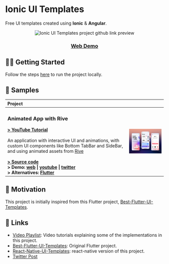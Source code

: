 # Ionic UI Templates

Free UI templates created using **Ionic** & **Angular**.

<p align="center">
  <img alt="Ionic UI Templates project github link preview" src="https://repository-images.githubusercontent.com/453946161/610e91dc-8715-4023-a81c-253c7fc7e947" height="200px">
</p>


<h3 align="center">
  <a href="https://aashu-dubey.github.io/Ionic-UI-Templates">
    Web Demo
  </a>
</h3>

## 💪🏼 Getting Started

Follow the steps [here](./ionic_ui_templates#-running-locally) to run the project locally.

## 🧬 Samples
| Project| |
| :--- | --- |
| <h3>Animated App with Rive</h3>**[> YouTube Tutorial](https://youtu.be/eQz4QqMs0NI)**<br><br>An application with interactive UI and animations, with custom UI components like Bottom TabBar and SideBar, and using animated assets from [Rive](https://rive.app)<br><br>**[> Source code](./ionic_ui_templates/src/app/templates/course-rive#readme)**<br>**> Demo:  [web](https://aashu-dubey.github.io/Ionic-UI-Templates/course-rive) \| [youtube](https://youtube.com/shorts/sZpDLXC8H6I) \| [twitter](https://twitter.com/aashudubey_ad/status/1617186151860948992)**<br>**> Alternatives: [Flutter](https://github.com/Aashu-Dubey/flutter-samples/tree/main/lib/samples/ui/rive_app)** | <a href="https://github.com/Aashu-Dubey/Ionic-UI-Templates/tree/main/ionic_ui_templates/src/app/templates/course-rive#readme" title="Ionic, Angular + Rive Source code"><img alt="Ionic, Angular + Rive UI Preview Preview" src="./ionic_ui_templates/src/assets/course_rive/course_rive.png" width="320"></a> |

## 🌻 Motivation

This project is initially inspired from this Flutter project, [Best-Flutter-UI-Templates](https://github.com/mitesh77/Best-Flutter-UI-Templates).

## 🔗 Links

- [Video Playlist](https://youtube.com/playlist?list=PLpnMM6hhRcchVmD6K1xJicQ7dJTa9uUrg): Video tutorials explaining some of the implementations in this project.
- [Best-Flutter-UI-Templates](https://github.com/mitesh77/Best-Flutter-UI-Templates): Original Flutter project.
- [React-Native-UI-Templates](https://github.com/Aashu-Dubey/React-Native-UI-Templates): react-native version of this project.
- [Twitter Post](https://twitter.com/aashudubey_ad/status/1488243707472416770)
